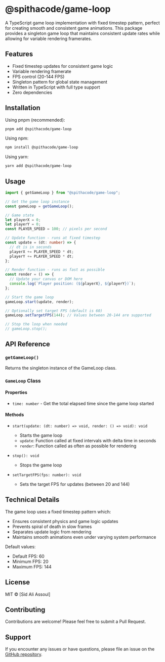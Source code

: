 # @spithacode/game-loop

A TypeScript game loop implementation with fixed timestep pattern, perfect for creating smooth and consistent game animations. This package provides a singleton game loop that maintains consistent update rates while allowing for variable rendering framerates.

## Features

- Fixed timestep updates for consistent game logic
- Variable rendering framerate
- FPS control (20-144 FPS)
- Singleton pattern for global state management
- Written in TypeScript with full type support
- Zero dependencies

## Installation

Using pnpm (recommended):

```bash
pnpm add @spithacode/game-loop
```

Using npm:

```bash
npm install @spithacode/game-loop
```

Using yarn:

```bash
yarn add @spithacode/game-loop
```

## Usage

```typescript
import { getGameLoop } from "@spithacode/game-loop";

// Get the game loop instance
const gameLoop = getGameLoop();

// Game state
let playerX = 0;
let playerY = 0;
const PLAYER_SPEED = 100; // pixels per second

// Update function - runs at fixed timestep
const update = (dt: number) => {
  // dt is in seconds
  playerX += PLAYER_SPEED * dt;
  playerY += PLAYER_SPEED * dt;
};

// Render function - runs as fast as possible
const render = () => {
  // Update your canvas or DOM here
  console.log(`Player position: (${playerX}, ${playerY})`);
};

// Start the game loop
gameLoop.start(update, render);

// Optionally set target FPS (default is 60)
gameLoop.setTargetFPS(144); // Values between 20-144 are supported

// Stop the loop when needed
// gameLoop.stop();
```

## API Reference

### `getGameLoop()`

Returns the singleton instance of the GameLoop class.

### `GameLoop` Class

#### Properties

- `time: number` - Get the total elapsed time since the game loop started

#### Methods

- `start(update: (dt: number) => void, render: () => void): void`

  - Starts the game loop
  - `update`: Function called at fixed intervals with delta time in seconds
  - `render`: Function called as often as possible for rendering

- `stop(): void`

  - Stops the game loop

- `setTargetFPS(fps: number): void`
  - Sets the target FPS for updates (between 20 and 144)

## Technical Details

The game loop uses a fixed timestep pattern which:

- Ensures consistent physics and game logic updates
- Prevents spiral of death in slow frames
- Separates update logic from rendering
- Maintains smooth animations even under varying system performance

Default values:

- Default FPS: 60
- Minimum FPS: 20
- Maximum FPS: 144

## License

MIT © [Sid Ali Assoul]

## Contributing

Contributions are welcome! Please feel free to submit a Pull Request.

## Support

If you encounter any issues or have questions, please file an issue on the [GitHub repository](https://github.com/spithacode/game-loop/issues).
